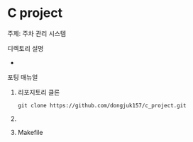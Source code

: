 # C project

주제: 주차 관리 시스템

디렉토리 설명

- 

포팅 매뉴얼

1. 리포지토리 클론

   `git clone https://github.com/dongjuk157/c_project.git`

2. 
3. Makefile